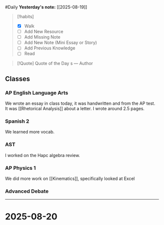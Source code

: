 #Daily
**Yesterday's note:** [[2025-08-19]]

> [!habits] 
>- [x] Walk 
>- [ ] Add New Resource 
> - [ ] Add Missing Note 
> - [ ] Add New Note (Mini Essay or Story) 
> - [ ] Add Previous Knowledge 
> - [ ] Read 

> [!Quote]  Quote of the Day
> s
> — Author

## Classes 

### AP English Language Arts 
We wrote an essay in class today, it was handwritten and from the AP test. It was [[Rhetorical Analysis]] about a letter. I wrote around 2.5 pages.
### Spanish 2 
We learned more vocab.
### AST
I worked on the Hapc algebra review. 
### AP Physics 1 
We did more work on [[Kinematics]], specifically looked at Excel
### Advanced Debate 


<hr>

# 2025-08-20


